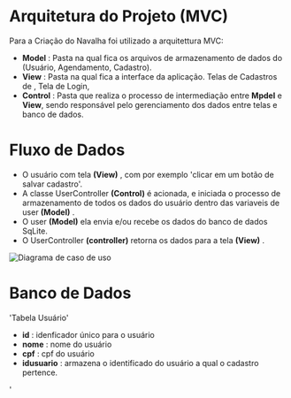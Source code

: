 # Arquitetura do Projeto (MVC)

Para a Criação do Navalha foi utilizado a arquitettura MVC:

- **Model** : Pasta na qual fica os arquivos de armazenamento de dados do (Usuário, Agendamento, Cadastro).
- **View** : Pasta na qual fica a interface da aplicação. Telas de Cadastros de , Tela de Login, 
- **Control** : Pasta que realiza o processo de intermediação entre **Mpdel** e **View**, sendo responsável pelo gerenciamento dos dados entre telas e banco de dados.


# Fluxo de Dados

- O usuário com tela **(View)** , com por exemplo 'clicar em um botão de salvar cadastro'.
- A classe UserController **(Control)** é acionada, e iniciada o processo de armazenamento de todos os dados do usuário dentro das variaveis de user **(Model)** .
- O user **(Model)** ela envia e/ou recebe os dados do banco de dados SqLite.
- O UserController **(controller)** retorna os dados para a tela **(View)** .

<!-- Código para por imagem dentro da documentação -->
![Diagrama de caso de uso](docs/casodeuso.png)

# Banco de Dados

'Tabela Usuário'
- **id** : idenficador único para o usuário
- **nome** : nome do usuário
- **cpf** : cpf do usuário
- **idusuario** : armazena o identificado do usuário a qual o cadastro pertence.

' 